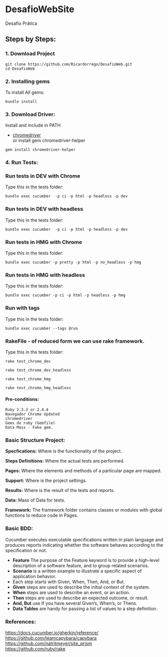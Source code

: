 # DesafioWebSite
Desafio Prática

## Steps by Steps:
### 1. Download Project
```shell
git clone https://github.com/Ricardorrego/DesafioWeb.git
cd DesafioWeb
```

### 2. Installing gems
To install All gems:
```shell
bundle install
```

### 3. Download Driver:
Install and include in PATH
- [chromedriver](https://sites.google.com/a/chromium.org/chromedriver/)
<br> or install gem chromedriver-helper
```shell
gem install chromedriver-helper
```

### 4. Run Tests: 
### Run tests in DEV with Chrome
Type this in the tests folder:
```shell
bundle exec cucumber  -p ci -p html -p headless -p dev
```

### Run tests in DEV with headless
Type this in the tests folder:
```shell
bundle exec cucumber  -p ci -p html -p headless -p dev
```

### Run tests in HMG with Chrome
Type this in the tests folder:
```shell
bundle exec cucumber -p pretty -p html -p no_headless -p hmg
```

### Run tests in HMG with headless
Type this in the tests folder:
```shell
bundle exec cucumber -p ci -p html -p headless -p hmg
```

### Run with tags
Type this in the tests folder:
```shell
bundle exec cucumber --tags @run
```

### RakeFile - of reduced form we can use rake framework.
Type this in the tests folder:
```shell
rake test_chrome_dev
```

```shell
rake test_chrome_dev_headless
```

```shell
rake test_chrome_hmg
```
```shell
rake test_chrome_hmg_headless
```

#### Pre-conditions:

    Ruby 2.3.3 or 2.4.4
    Navegador Chrome Updated
    chromedriver
    Gems do ruby (Gemfile)
    Data Mass - Fake gem.


### Basic Structure Project:

**Specfications:** Where is the functionality of the project.

**Steps Definitions:** Where the actual tests are performed.

**Pages:** Where the elements and methods of a particular page are mapped.

**Support:** Where is the project settings.

**Results:** Where is the result of the tests and reports.

**Data:** Mass of Data for tests.

 **Framework:** The framework folder contains classes or modules with global functions to reduce code in Pages.


### Basic BDD:
Cucumber executes executable specifications written in plain language and produces reports indicating whether the software behaves according to the specification or not.
- **Feature** The purpose of the Feature keyword is to provide a high-level description of a software feature, and to group related scenarios.
- **Scenario** is a written example to illustrate a specific aspect of application behavior.
- Each step starts with Given, When, Then, And, or But. 
- **Given** steps are used to describe the initial context of the system.  
- **When** steps are used to describe an event, or an action.  
- **Then** steps are used to describe an expected outcome, or result.  
- **And, But** use If you have several Given’s, When’s, or Thens.
- **Data Tables** are handy for passing a list of values to a step definition.


### References:  
https://docs.cucumber.io/gherkin/reference/  
https://github.com/teamcapybara/capybara  
https://github.com/natritmeyer/site_prism  
https://github.com/ruby/rake
